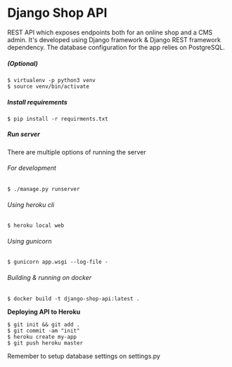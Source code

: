 # Django Shop API

REST API which exposes endpoints both for an online shop and a CMS admin. It's developed using Django framework & Django REST framework dependency. The database configuration for the app relies on PostgreSQL.

##### (Optional)
    $ virtualenv -p python3 venv
    $ source venv/bin/activate
    
##### Install requirements
    $ pip install -r requirments.txt
    
##### Run server
There are multiple options of running the server

###### For development
    $ ./manage.py runserver
    
###### Using heroku cli
    $ heroku local web
    
###### Using gunicorn
    $ gunicorn app.wsgi --log-file -

###### Building & running on docker
    $ docker build -t django-shop-api:latest .
    
**Deploying API to Heroku**

    $ git init && git add .
    $ git commit -am "init"
    $ heroku create my-app
    $ git push heroku master

Remember to setup database settings on settings.py
